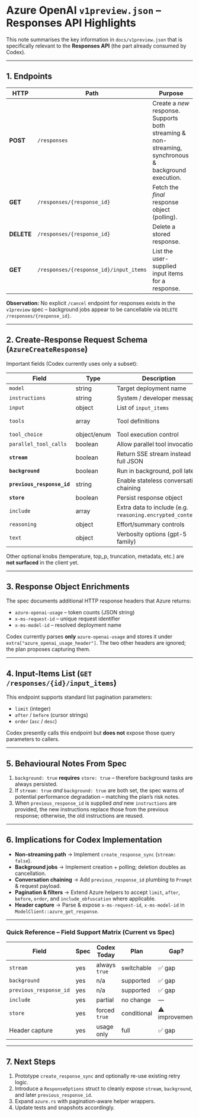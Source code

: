 # Azure OpenAI `v1preview.json` – Responses API Highlights

This note summarises the key information in `docs/v1preview.json` that is specifically relevant to the **Responses API** (the part already consumed by Codex).

---

## 1. Endpoints

| HTTP | Path | Purpose |
|------|------|---------|
| **POST** | `/responses` | Create a *new* response. Supports both streaming & non-streaming, synchronous & background execution. |
| **GET** | `/responses/{response_id}` | Fetch the *final* response object (polling). |
| **DELETE** | `/responses/{response_id}` | Delete a stored response. |
| **GET** | `/responses/{response_id}/input_items` | List the user-supplied input items for a response. |

**Observation:** No explicit `/cancel` endpoint for responses exists in the `v1preview` spec – background jobs appear to be cancellable via `DELETE /responses/{response_id}`.

---

## 2. Create-Response Request Schema (`AzureCreateResponse`)

Important fields (Codex currently uses only a subset):

| Field | Type | Description | Present in Codex? |
|-------|------|-------------|-------------------|
| `model` | string | Target deployment name | ✅ (`Config::model`) |
| `instructions` | string | System / developer messages | ✅ via `Prompt::get_full_instructions` |
| `input` | object | List of `input_items` | ✅ (`Prompt::get_formatted_input`) |
| `tools` | array | Tool definitions | ✅ (converted by `create_tools_json_for_responses_api`) |
| `tool_choice` | object/enum | Tool execution control | ✅ (`"auto"`) |
| `parallel_tool_calls` | boolean | Allow parallel tool invocations | ✅ (hard-coded `false`) |
| **`stream`** | boolean | Return SSE stream instead of full JSON | **Always `true` in Codex** |
| **`background`** | boolean | Run in background, poll later | **Not exposed** |
| **`previous_response_id`** | string | Enable stateless conversation chaining | **Not exposed** (tests assert absence) |
| **`store`** | boolean | Persist response object | ✅ but force-set to `true` for Azure |
| `include` | array | Extra data to include (e.g. `reasoning.encrypted_content`) | ✅ when reasoning is requested |
| `reasoning` | object | Effort/summary controls | ✅ optional |
| `text` | object | Verbosity options (gpt-5 family) | ✅ optional |

Other optional knobs (temperature, top_p, truncation, metadata, etc.) are **not surfaced** in the client yet.

---

## 3. Response Object Enrichments

The spec documents additional HTTP response headers that Azure returns:

* `azure-openai-usage` – token counts (JSON string)
* `x-ms-request-id` – unique request identifier
* `x-ms-model-id` – resolved deployment name

Codex currently parses **only** `azure-openai-usage` and stores it under `extra["azure_openai_usage_header"]`. The two other headers are ignored; the plan proposes capturing them.

---

## 4. Input-Items List (`GET /responses/{id}/input_items`)

This endpoint supports standard list pagination parameters:

* `limit` (integer)
* `after` / `before` (cursor strings)
* `order` (`asc` / `desc`)

Codex presently calls this endpoint but **does not** expose those query parameters to callers.

---

## 5. Behavioural Notes From Spec

1. `background: true` **requires** `store: true` – therefore background tasks are always persisted.
2. If `stream: true` *and* `background: true` are both set, the spec warns of potential performance degradation – matching the plan’s risk notes.
3. When `previous_response_id` is supplied *and* new `instructions` are provided, the new instructions replace those from the previous response; otherwise, the old instructions are reused.

---

## 6. Implications for Codex Implementation

* **Non-streaming path** → Implement `create_response_sync` (`stream: false`).
* **Background jobs** → Implement creation + polling; deletion doubles as cancellation.
* **Conversation chaining** → Add `previous_response_id` plumbing to `Prompt` & request payload.
* **Pagination & filters** → Extend Azure helpers to accept `limit`, `after`, `before`, `order`, and `include_obfuscation` where applicable.
* **Header capture** → Parse & expose `x-ms-request-id`, `x-ms-model-id` in `ModelClient::azure_get_response`.

---

### Quick Reference – Field Support Matrix (Current vs Spec)

| Field | Spec | Codex Today | Plan | Gap? |
|-------|------|------------|------|------|
| `stream` | yes | always `true` | switchable | ✅ gap |
| `background` | yes | n/a | supported | ✅ gap |
| `previous_response_id` | yes | n/a | supported | ✅ gap |
| `include` | yes | partial | no change | — |
| `store` | yes | forced `true` | conditional | ⚠ improvement |
| Header capture | yes | usage only | full | ✅ gap |

---

## 7. Next Steps

1. Prototype `create_response_sync` and optionally re-use existing retry logic.
2. Introduce a `ResponseOptions` struct to cleanly expose `stream`, `background`, and later `previous_response_id`.
3. Expand `azure.rs` with pagination-aware helper wrappers.
4. Update tests and snapshots accordingly.

